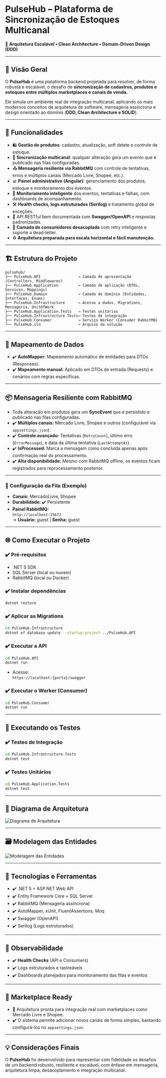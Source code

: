 
# PulseHub – Plataforma de Sincronização de Estoques Multicanal

🚀 **Arquitetura Escalável • Clean Architecture • Domain-Driven Design (DDD)**

---

## 🧠 Visão Geral

O **PulseHub** é uma plataforma backend projetada para resolver, de forma robusta e escalável, o desafio de **sincronização de cadastros, produtos e estoques entre múltiplos marketplaces e canais de venda.**

Ele simula um ambiente real de integração multicanal, aplicando os mais modernos conceitos de arquitetura de software, mensageria assíncrona e design orientado ao domínio (**DDD, Clean Architecture e SOLID**).

---

## 🎯 Funcionalidades

- 🛍️ **Gestão de produtos**: cadastro, atualização, soft delete e controle de estoque.
- 🔄 **Sincronização multicanal**: qualquer alteração gera um evento que é publicado nas filas configuradas.
- 📤 **Mensageria resiliente via RabbitMQ** com controle de tentativas, erros e múltiplos canais (Mercado Livre, Shopee, etc.).
- 📊 **Painel administrativo (Angular)**: gerenciamento dos produtos, estoque e monitoramento dos eventos.
- 🚥 **Monitoramento inteligente** dos eventos, tentativas e falhas, com dashboards de acompanhamento.
- 🛠️ **Health checks, logs estruturados (Serilog)** e tratamento global de exceções.
- 🔗 API RESTful bem documentada com **Swagger/OpenAPI** e respostas padronizadas.
- 🧠 **Camada de consumidores desacoplada** com retry inteligente e suporte a dead-letter.
- ♻️ **Arquitetura preparada para escala horizontal e fácil manutenção.**

---

## 🏗️ Estrutura do Projeto

```
pulsehub/
├── PulseHub.API                 → Camada de apresentação (Controllers, Middlewares)
├── PulseHub.Application         → Camada de aplicação (DTOs, Services, Mappings)
├── PulseHub.Domain              → Camada de domínio (Entidades, Interfaces, Enums)
├── PulseHub.Infrastructure      → Acesso a dados, Migrations, Mensageria, UnitOfWork
├── PulseHub.Application.Tests   → Testes unitários
├── PulseHub.Infrastructure.Tests→ Testes de integração
├── PulseHub.Consumer            → Serviço Worker (Consumer RabbitMQ)
└── PulseHub.sln                 → Arquivo da solução
```

---

## 🔀 Mapeamento de Dados

- ✔️ **AutoMapper:** Mapeamento automático de entidades para DTOs (Responses).
- ✔️ **Mapeamento manual:** Aplicado em DTOs de entrada (Requests) e cenários com regras específicas.

---

## 📦 Mensageria Resiliente com RabbitMQ

- Toda alteração em produtos gera um **SyncEvent** que é persistido e publicado nas filas configuradas.
- ✔️ **Múltiplos canais:** Mercado Livre, Shopee e outros (configurável via `appsettings.json`).
- ✔️ **Controle avançado:** Tentativas (`RetryCount`), último erro (`ErrorMessage`), e data da última tentativa (`LastAttemptAt`).
- ✔️ **IsProcessed:** Marca a mensagem como concluída apenas após confirmação real do processamento.
- ✔️ **Alta disponibilidade:** Mesmo com RabbitMQ offline, os eventos ficam registrados para reprocessamento posterior.

---

### 🔧 Configuração da Fila (Exemplo)

- **Canais:** MercadoLivre, Shopee
- **Durabilidade:** ✔️ Persistente
- **Painel RabbitMQ:**  
`http://localhost:15672`  
→ **Usuário:** guest | **Senha:** guest

---

## 🌐 Como Executar o Projeto

### ✔️ Pré-requisitos

- .NET 5 SDK
- SQL Server (local ou nuvem)
- RabbitMQ (local ou Docker)

### ✔️ Instalar dependências

```bash
dotnet restore
```

### ✔️ Aplicar as Migrations

```bash
cd PulseHub.Infrastructure
dotnet ef database update --startup-project ../PulseHub.API
```

### ✔️ Executar a API

```bash
cd PulseHub.API
dotnet run
```

- Acesse:  
`https://localhost:{porta}/swagger`

### ✔️ Executar o Worker (Consumer)

```bash
cd PulseHub.Consumer
dotnet run
```

---

## 🧪 Executando os Testes

### ✔️ Testes de Integração

```bash
cd PulseHub.Infrastructure.Tests
dotnet test
```

### ✔️ Testes Unitários

```bash
cd PulseHub.Application.Tests
dotnet test
```

---

## 🧠 Diagrama de Arquitetura

![Diagrama de Arquitetura](./docs/architecture-diagram-v2.png)

---

## 🗃️ Modelagem das Entidades

![Modelagem das Entidades](./docs/entities-model-v3.png)

---

## 🚀 Tecnologias e Ferramentas

- ✔️ .NET 5 + ASP.NET Web API
- ✔️ Entity Framework Core + SQL Server
- ✔️ RabbitMQ (Mensageria assíncrona)
- ✔️ AutoMapper, xUnit, FluentAssertions, Moq
- ✔️ Swagger (OpenAPI)
- ✔️ Serilog (Logs estruturados)

---

## 🚦 Observabilidade

- ✔️ **Health Checks** (API e Consumers)
- ✔️ Logs estruturados e rastreáveis
- ✔️ Dashboards planejados para monitoramento das filas e eventos

---

## 🏪 Marketplace Ready

- 🔗 Arquitetura pronta para integração real com marketplaces como Mercado Livre e Shopee.
- ✔️ O sistema permite adicionar novos canais de forma simples, bastando configurá-los no `appsettings.json`.

---

## 💡 Considerações Finais

O **PulseHub** foi desenvolvido para representar com fidelidade os desafios de um backend robusto, resiliente e escalável, com ênfase em mensageria, arquitetura limpa, desacoplamento e integração multicanal.
